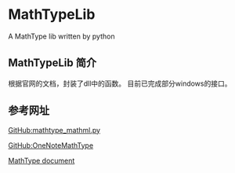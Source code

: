 # MathTypeLib
A MathType lib written by python

## MathTypeLib 简介
根据官网的文档，封装了dll中的函数。
目前已完成部分windows的接口。

## 参考网址
[GitHub:mathtype_mathml.py](https://gist.github.com/zourtney/1726138)

[GitHub:OneNoteMathType](https://github.com/sibbl/OneNoteMathType/blob/master/MTSDKDN/MathTypeSDK.cs)

[MathType document](https://docs.wiris.com/mathtype)
